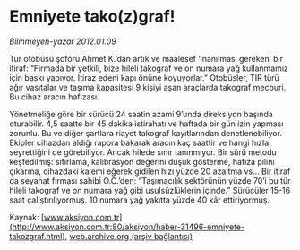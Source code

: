 # Emniyete tako(z)graf!

*Bilinmeyen-yazar 2012.01.09*

<font class="agenda2NewsSpot">
 Tur otobüsü şoförü Ahmet K.’dan artık ve maalesef ‘inanılması gereken’ bir itiraf: “Firmada bir yetkili, bize hileli takograf ve on numara yağ kullanmamız için baskı yapıyor. İtiraz edeni kapı önüne koyuyorlar.” Otobüsler, TIR türü ağır vasıtalar ve taşıma kapasitesi 9 kişiyi aşan araçlarda takograf mecburi. Bu cihaz aracın hafızası.
</font>
<font class="newsDetail">
 <p>
  Yönetmeliğe göre bir sürücü 24 saatin azami 9’unda direksiyon başında oturabilir. 4,5 saatte bir 45 dakika istirahatı ve haftada bir gün izin yapması zorunlu. Bu ve diğer şartlara riayet takograf kayıtlarından denetlenebiliyor. Ekipler cihazdan aldığı rapora bakarak aracın kaç saattir ve hangi hızla seyrettiğini de görebiliyor. Ancak hilede sınır tanınmıyor. Bir sürü metodu keşfedilmiş: sıfırlama, kalibrasyon değerini düşük gösterme, hafıza pilini çıkarma, cihazdaki kalemi eğerek gidilen hızı yüzde 20 azaltma vs… Bir itiraf da seyahat firması sahibi O.C.’den: “Taşımacılık sektörünün yüzde 70’i bu tür hileli takograf ve on numara yağ gibi usulsüzlüklerin içinde.” Sürücüler 15-16 saat çalıştırılıyormuş. 10 numara yağ yakıtta yüzde 40 kâr ettiriyormuş.
 </p>
</font>

Kaynak: [www.aksiyon.com.tr](http://www.aksiyon.com.tr:80/aksiyon/haber-31496-emniyete-takozgraf.html), [web.archive.org (arşiv bağlantısı)](http://web.archive.org/web/20120121044315/http://www.aksiyon.com.tr:80/aksiyon/haber-31496-emniyete-takozgraf.html)

